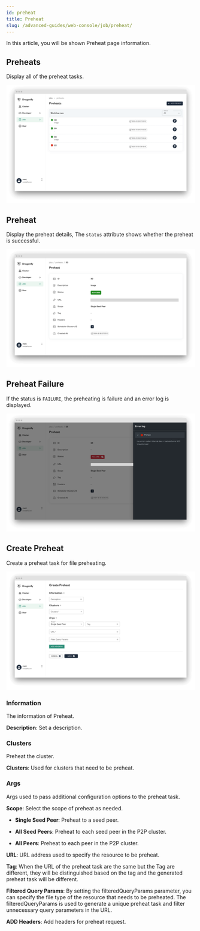 ```yaml
---
id: preheat
title: Preheat
slug: /advanced-guides/web-console/job/preheat/
---
```


In this article, you will be shown Preheat page information.

## Preheats

Display all of the preheat tasks.

![preheats](../../../resource/advanced-guides/preheat/preheats.png)

## Preheat

Display the preheat details, The `status` attribute shows whether the preheat is successful.

![preheat](../../../resource/advanced-guides/preheat/success-preheat.png)

## Preheat Failure

If the status is `FAILURE`, the preheating is failure and an error log is displayed.

![preheat-failure](../../../resource/advanced-guides/preheat/failure-preheat.png)

## Create Preheat

Create a preheat task for file preheating.

![create-preheat](../../../resource/advanced-guides/preheat/create-preheat.png)

### Information

The information of Preheat.

**Description**: Set a description.

### Clusters

Preheat the cluster.

**Clusters**: Used for clusters that need to be preheat.

### Args

Args used to pass additional configuration options to the preheat task.

**Scope**: Select the scope of preheat as needed.

- **Single Seed Peer**: Preheat to a seed peer.

- **All Seed Peers**: Preheat to each seed peer in the P2P cluster.

- **All Peers**: Preheat to each peer in the P2P cluster.

**URL**: URL address used to specify the resource to be preheat.

**Tag**: When the URL of the preheat task are the same but the Tag are different, they will be distinguished based on the
tag and the generated preheat task will be different.

**Filtered Query Params**: By setting the filteredQueryParams parameter, you can specify
the file type of the resource that needs to be preheated.
The filteredQueryParams is used to generate a unique preheat task and filter unnecessary query parameters in the URL.

**ADD Headers**: Add headers for preheat request.
